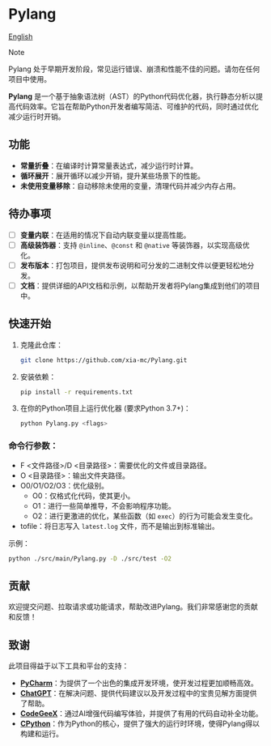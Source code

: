 # Pylang

[English](https://github.com/xia-mc/Pylang/blob/master/README.md)

> [!NOTE]
> Pylang 处于早期开发阶段，常见运行错误、崩溃和性能不佳的问题。请勿在任何项目中使用。

**Pylang** 是一个基于抽象语法树（AST）的Python代码优化器，执行静态分析以提高代码效率。它旨在帮助Python开发者编写简洁、可维护的代码，同时通过优化减少运行时开销。

## 功能

- **常量折叠**：在编译时计算常量表达式，减少运行时计算。
- **循环展开**：展开循环以减少开销，提升某些场景下的性能。
- **未使用变量移除**：自动移除未使用的变量，清理代码并减少内存占用。

## 待办事项

- [ ] **变量内联**：在适用的情况下自动内联变量以提高性能。
- [ ] **高级装饰器**：支持 `@inline`、`@const` 和 `@native` 等装饰器，以实现高级优化。
- [ ] **发布版本**：打包项目，提供发布说明和可分发的二进制文件以便更轻松地分发。
- [ ] **文档**：提供详细的API文档和示例，以帮助开发者将Pylang集成到他们的项目中。

## 快速开始

1. 克隆此仓库：
    ```bash
    git clone https://github.com/xia-mc/Pylang.git
    ```
2. 安装依赖：
    ```bash
    pip install -r requirements.txt
    ```
3. 在你的Python项目上运行优化器 (要求Python 3.7+)：
    ```bash
    python Pylang.py <flags>
    ```

### 命令行参数：

- F <文件路径>/D <目录路径>：需要优化的文件或目录路径。
- O <目录路径>：输出文件夹路径。
- O0/O1/O2/O3：优化级别。
    - O0：仅格式化代码，使其更小。
    - O1：进行一些简单推导，不会影响程序功能。
    - O2：进行更激进的优化，某些函数（如 `exec`）的行为可能会发生变化。
- tofile：将日志写入 `latest.log` 文件，而不是输出到标准输出。

示例：

```bash
python ./src/main/Pylang.py -D ./src/test -O2
```

## 贡献

欢迎提交问题、拉取请求或功能请求，帮助改进Pylang。我们非常感谢您的贡献和反馈！

## 致谢

此项目得益于以下工具和平台的支持：

- **[PyCharm](https://www.jetbrains.com/pycharm/)**：为提供了一个出色的集成开发环境，使开发过程更加顺畅高效。
- **[ChatGPT](https://openai.com/chatgpt/)**：在解决问题、提供代码建议以及开发过程中的宝贵见解方面提供了帮助。
- **[CodeGeeX](https://www.codegeex.cn/)**：通过AI增强代码编写体验，并提供了有用的代码自动补全功能。
- **[CPython](https://github.com/python/cpython)**：作为Python的核心，提供了强大的运行时环境，使得Pylang得以构建和运行。
